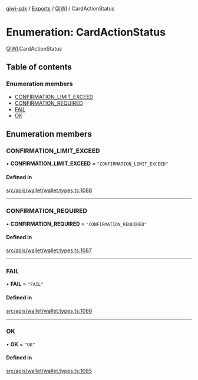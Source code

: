 [qiwi-sdk](../README.md) / [Exports](../modules.md) / [QIWI](../modules/QIWI.md) / CardActionStatus

# Enumeration: CardActionStatus

[QIWI](../modules/QIWI.md).CardActionStatus

## Table of contents

### Enumeration members

- [CONFIRMATION\_LIMIT\_EXCEED](QIWI.CardActionStatus.md#confirmation_limit_exceed)
- [CONFIRMATION\_REQUIRED](QIWI.CardActionStatus.md#confirmation_required)
- [FAIL](QIWI.CardActionStatus.md#fail)
- [OK](QIWI.CardActionStatus.md#ok)

## Enumeration members

### CONFIRMATION\_LIMIT\_EXCEED

• **CONFIRMATION\_LIMIT\_EXCEED** = `"CONFIRMATION_LIMIT_EXCEED"`

#### Defined in

[src/apis/wallet/wallet.types.ts:1088](https://github.com/AlexXanderGrib/node-qiwi-sdk/blob/e26069b/src/apis/wallet/wallet.types.ts#L1088)

___

### CONFIRMATION\_REQUIRED

• **CONFIRMATION\_REQUIRED** = `"CONFIRMATION_REQUIRED"`

#### Defined in

[src/apis/wallet/wallet.types.ts:1087](https://github.com/AlexXanderGrib/node-qiwi-sdk/blob/e26069b/src/apis/wallet/wallet.types.ts#L1087)

___

### FAIL

• **FAIL** = `"FAIL"`

#### Defined in

[src/apis/wallet/wallet.types.ts:1086](https://github.com/AlexXanderGrib/node-qiwi-sdk/blob/e26069b/src/apis/wallet/wallet.types.ts#L1086)

___

### OK

• **OK** = `"OK"`

#### Defined in

[src/apis/wallet/wallet.types.ts:1085](https://github.com/AlexXanderGrib/node-qiwi-sdk/blob/e26069b/src/apis/wallet/wallet.types.ts#L1085)
